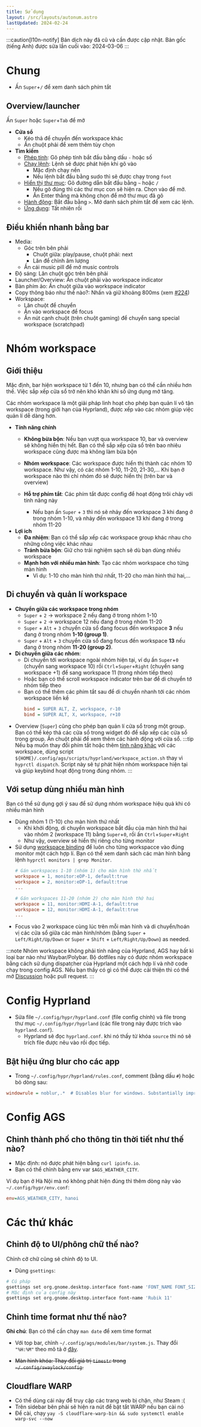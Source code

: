 ```yaml
---
title: Sử dụng
layout: /src/layouts/autonum.astro
lastUpdated: 2024-02-24
---
```

:::caution[l10n-notify]
Bản dịch này đã cũ và cần được cập nhật. Bản gốc (tiếng Anh) được sửa lần cuối vào: 2024-03-06
:::

# Chung
- Ấn `Super`+`/` để xem danh sách phím tắt

## Overview/launcher
Ấn `Super` hoặc `Super`+`Tab` để mở

- **Cửa sổ**
  - Kéo thả để chuyển đến workspace khác
  - Ấn chuột phải để xem thêm tùy chọn
- **Tìm kiếm**
  - <u>Phép tính</u>: Gõ phép tính bắt đầu bằng dấu `-` hoặc số
  - <u>Chạy lệnh</u>: Lệnh sẽ được phát hiện khi gõ vào
    - Mặc định chạy nền
    - Nếu lệnh bắt đầu bằng sudo thì sẽ được chạy trong `foot`
  - <u>Hiển thị thư mục</u>: Gõ đường dẫn bắt đầu bằng `~` hoặc `/`
    - Nếu gõ đúng thì các thư mục con sẽ hiện ra. Chọn vào để mở.
    - Ấn Enter thẳng mà không chọn để mở thư mục đã gõ
  - <u>Hành động</u>: Bắt đầu bằng `>`. Mở danh sách phím tắt để xem các lệnh.
  - <u>Ứng dụng</u>: Tất nhiên rồi

## Điều khiển nhanh bằng bar
- Media:
  - Góc trên bên phải
    - Chuột giữa: play/pause, chuột phải: next
    - Lăn để chỉnh âm lượng
  - Ấn cái music pill để mở music controls
- Độ sáng: Lăn chuột góc trên bên phải
- Launcher/Overview: Ấn chuột phải vào workspace indicator
- Bàn phím ảo: Ấn chuột giữa vào workspace indicator
- Copy thông báo như thế nào?: Nhấn và giữ khoảng 800ms (xem [#224](https://github.com/end-4/dots-hyprland/issues/224#issuecomment-1923706599))
- Workspace:
  - Lăn chuột để chuyển
  - Ấn vào workspace để focus
  - Ấn nút cạnh chuột (trên chuột gaming) để chuyển sang special workspace (scratchpad)

# Nhóm workspace

## Giới thiệu

Mặc định, bar hiện workspace từ 1 đến 10, nhưng bạn có thể cần nhiều hơn thế. Việc sắp xếp cửa sổ trở nên khó khăn khi số ứng dụng mở tăng.

Các nhóm workspace là một giải pháp linh hoạt cho phép bạn quản lí vô tận workspace (trong giới hạn của Hyprland), được xếp vào các nhóm giúp việc quản lí dễ dàng hơn.

- **Tính năng chính**
  - **Không bừa bộn**: Nếu bạn vượt qua workspace 10, bar và overview sẽ không hiển thị hết. Bạn có thể sắp xếp cửa sổ trên bao nhiêu workspace cũng được mà không làm bừa bộn 
  - **Nhóm workspace**: Các workspace được hiển thị thành các nhóm 10 workspace. Như vậy, có các nhóm 1-10, 11-20, 21-30,... Khi bạn ở workspace nào thì chỉ nhóm đó sẽ được hiển thị (trên bar và overview)
  
  - **Hỗ trợ phím tắt**: Các phím tắt được config để hoạt động trôi chảy với tính năng này
    - Nếu bạn ấn `Super` + `3` thì nó sẽ nhảy đến workspace 3 khi đang ở trong nhóm 1-10, và nhảy đến workspace 13 khi đang ở trong nhóm 11-20 
- **Lợi ich**
  - **Đa nhiệm**: Bạn có thể sắp xếp các workspace group khác nhau cho những công việc khác nhau
  - **Tránh bừa bộn**: Giữ cho trải nghiệm sạch sẽ dù bạn dùng nhiều workspace
  - **Mạnh hơn với nhiều màn hình**: Tạo các nhóm workspace cho từng màn hình
    - Ví dụ: 1-10 cho màn hình thứ nhất, 11-20 cho màn hình thứ hai,...

## Di chuyển và quản lí workspace

- **Chuyển giữa các workspace trong nhóm**
  - `Super` + `2` → workspace 2 nếu đang ở trong nhóm 1-10
  - `Super` + `2` → workspace 12 nếu đang ở trong nhóm 11-20
  - `Super` + `Alt` + `3` chuyển cửa sổ đang focus đến workspace **3** nếu đang ở trong nhóm **1-10 (group 1)**.
  - `Super` + `Alt` + `3` chuyển cửa sổ đang focus đến workspace **13** nếu đang ở trong nhóm **11-20 (group 2)**.
- **Di chuyển giữa các nhóm**:
  - Di chuyển tới workspace ngoài nhóm hiện tại, ví dụ ấn `Super`+`0` (chuyển sang workspace 10) rồi `Ctrl`+`Super`+`Right` (chuyển sang workspace +1) để sang workspace 11 (trong nhóm tiếp theo)
  - Hoặc bạn có thể scroll workspace indicator trên bar để di chuyển tớ nhóm tiếp theo
  - Bạn có thể thêm các phím tắt sau để di chuyển nhanh tới các nhóm workspace liền kề
    ```ini title="~/.config/hypr/hyprland/keybinds.conf"
    bind = SUPER ALT, Z, workspace, r-10
    bind = SUPER ALT, X, workspace, r+10
    ```
- Overview (`Super`) cũng cho phép bạn quản lí cửa sổ trong một group. Bạn có thể kéo thả các cửa sổ trong widget đó để sắp xếp các cửa sổ trong group. Ấn chuột phải để xem thêm các hành động với cửa sổ.
:::tip
Nếu bạ muốn thay đổi phím tắt hoặc thêm [tính năng khác](https://wiki.hyprland.org/Configuring/Dispatchers/) với các workspace, dùng script `${HOME}/.config/ags/scripts/hyprland/workspace_action.sh` thay vì `hyprctl dispatch`. Script này sẽ tự phát hiện nhóm workspace hiện tại và giúp keybind hoạt động trong đúng nhóm.
:::

## Với setup dùng nhiều màn hình

Bạn có thể sử dụng gợi ý sau để sử dụng nhóm workspace hiệu quả khi có nhiều màn hình
- Dùng nhóm 1 (1-10) cho màn hình thứ nhất
  - Khi khởi động, di chuyển workspace bắt đầu của màn hình thứ hai vào nhóm 2 (workspace 11) bằng `Super`+`0`, rồi ấn `Ctrl`+`Super`+`Right`
  - Như vậy, overview sẽ hiển thị riêng cho từng monitor
- Sử dụng [workspace binding](https://wiki.hyprland.org/Configuring/Workspace-Rules/#rules) để luôn cho từng workspacce vào đúng monitor một cách hợp lí. Bạn có thể xem danh sách các màn hình bằng lệnh `hyprctl monitors | grep Monitor`.
  ```ini title="~/.config/hypr/hyprland.conf"
  # Gán workspaces 1-10 (nhóm 1) cho màn hình thứ nhất
  workspace = 1, monitor:eDP-1, default:true
  workspace = 2, monitor:eDP-1, default:true
  ...

  # Gán workspaces 11-20 (nhóm 2) cho màn hình thứ hai
  workspace = 11, monitor:HDMI-A-1, default:true
  workspace = 12, monitor:HDMI-A-1, default:true
  ...
  ```
- Focus vào 2 workspace cùng lúc trên mỗi màn hình và di chuyển/hoán vị các cửa sổ giữa các màn hình/nhóm (bằng `Super` + `Left/Right/Up/Down` or `Super` + `Shift` + `Left/Right/Up/Down`) as needed.

:::note
Nhóm workspace không phải tính năng của Hyprland, AGS hay bất kì loại bar nào như Waybar/Polybar. Bộ dotfiles này có được nhóm workspace bằng cách sử dụng dispatcher của Hyprland một cách hợp lí và nhờ code chạy trong config AGS. Nếu bạn thấy có gì có thể được cải thiện thì có thể mở [Discussion](https://github.com/end-4/dots-hyprland/discussions) hoặc pull request.
:::


# Config Hyprland
- Sửa file `~/.config/hypr/hyprland.conf` (file config chính) và file trong thư mục `~/.config/hypr/hyprland` (các file trong này được trích vào `hyprland.conf`).
  - Hyprland sẽ đọc `hyprland.conf`. khi nó thấy từ khóa `source` thì nó sẽ trích file được nêu vào rồi đọc tiếp.

## Bật hiệu ứng blur cho các app
- Trong `~/.config/hypr/hyprland/rules.conf`, comment (bằng dấu `#`) hoặc bỏ dòng sau:
```ini
windowrule = noblur,.*  # Disables blur for windows. Substantially improves performance.
```
# Config AGS
## Chỉnh thành phố cho thông tin thời tiết như thế nào?
- Mặc định: nó được phát hiện bằng `curl ipinfo.io`.
- Bạn có thể chỉnh bằng env var `$AGS_WEATHER_CITY`. 

Ví dụ bạn ở Hà Nội mà nó không phát hiện đúng thì thêm dòng này vào `~/.config/hypr/env.conf`:
```ini
env=AGS_WEATHER_CITY, hanoi
```

# Các thứ khác
## Chỉnh độ to UI/phông chữ thế nào?
Chỉnh cỡ chữ cũng sẽ chỉnh độ to UI.
- Dùng `gsettings`:
```bash
# Cú pháp
gsettings set org.gnome.desktop.interface font-name 'FONT_NAME FONT_SIZE'
# Mặc định của config này
gsettings set org.gnome.desktop.interface font-name 'Rubik 11'
```

## Chỉnh time format như thế nào?

**Ghi chú**: Bạn có thể cần chạy `man date` để xem time format

- Với top bar, chỉnh `~/.config/ags/modules/bar/system.js`. Thay đổi `"%H:%M"` theo mô tả ở [đây](https://docs.gtk.org/glib/method.DateTime.format.html).

- ~~Màn hình khóa: Thay đổi giá trị `timestr` trong `~/.config/swaylock/config`.~~

## Cloudflare WARP
- Có thể dùng cái này để truy cập các trang web bị chặn, như Steam :(
- Trên sidebar bên phải sẽ hiện ra nút để bật tắt WARP nếu bạn cài nó
- Để cài, chạy `yay -S cloudflare-warp-bin && sudo systemctl enable warp-svc --now`
